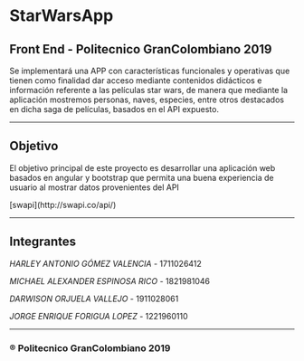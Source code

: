 # StarWarsApp

## Front End - Politecnico GranColombiano 2019


<p> Se implementará una APP con características funcionales y operativas
 que tienen como finalidad dar acceso mediante contenidos didácticos e
 información referente a las películas star wars, de manera que mediante la 
 aplicación mostremos personas, naves, especies, entre otros destacados en 
 dicha saga de películas, basados en el API expuesto. 
</p>

* * * 

## Objetivo

<p>
El objetivo principal de este proyecto es desarrollar una aplicación web 
 basados en angular y bootstrap que permita una buena experiencia de usuario 
 al mostrar datos provenientes del API </p> [swapi](http://swapi.co/api/)



* * * * 


## Integrantes


*HARLEY ANTONIO GÓMEZ VALENCIA*   - 1711026412

_MICHAEL ALEXANDER ESPINOSA RICO_ - 1821981046

_DARWISON ORJUELA VALLEJO_        - 1911028061

_JORGE ENRIQUE FORIGUA LOPEZ_     - 1221960110

* * * 



### ® Politecnico GranColombiano 2019 